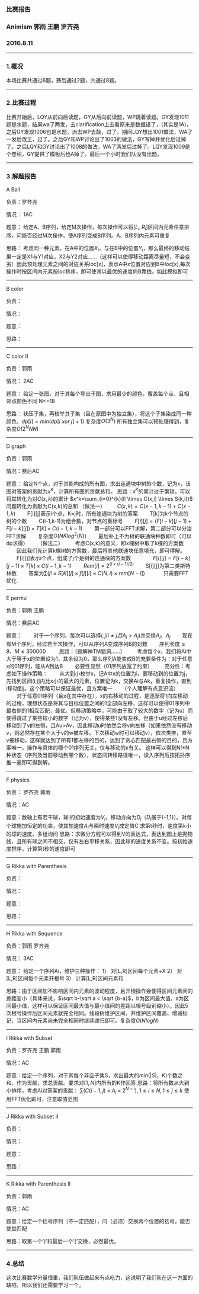 
### 比赛报告

### Animism 郭雨 王鹏 罗齐尧

### 2016.8.11

***

### 1.概况 

本场比赛共通过6题，赛后通过2题，共通过8题。

***

### 2.比赛过程

比赛开始后，LQY从前向后读题，GY从后向前读题，WP跳着读题。GY发现1011题是水题，结果wa了两发，去clarification上去看原来是数据错了，(其实是1A)，之后GY发现1006也是水题，派去WP去敲，过了。期间LQY想出1001做法，WA了一发后改正，过了。之后GY和WP讨论出了1003的做法，GY写掉并优化后过掉了。之后LQY和GY讨论出了1008的做法，WA了两发后过掉了。LQY发现1009是个卷积，GY提供了模板后也A掉了。最后一个小时我们队没有出题。

***

### 3.解题报告

A Ball

负责：罗齐尧

情况： 1AC

题意： 给定A、B序列，给定M次操作，每次操作可以将$[L_i,R_i]$区间内元素任意排序，问能否经过M次操作，使A序列变成B序列。A、B序列内元素可重复

思路： 考虑同一种元素，在A中的位置${X_i}$，与在B中的位置${Y_i}$，那么最终的移动结果一定是X1与Y1对应，X2与Y2对应……（这样可以使得移动距离尽量短，不会变劣）因此预处理元素之间的对应关系loc[x]，表示A中x位置对应到B中loc[x],每次操作时按区间内元素按loc排序，即可使其以最优的速度向B靠拢。如此模拟即可

***

B color

负责：

情况：

题意：

思路：

***

C color II

负责：郭雨

情况： 2AC

题意： 给定一张图，对于其每个导出子图，求用最少的颜色，覆盖每个点，且相邻点颜色不同 N<=18

思路： 状压子集，再枚举其子集（且在原图中为独立集），将这个子集染成同一种颜色，$dp[i]=min(dp[i\  xor\  j]+1)$ 复杂度$O(3^N)$
所有独立集可以预处理得到，复杂度$O(2^NNN)$

***

D graph

负责：郭雨

情况：赛后AC

题意： 给定N个点，对于其能构成的所有图，求出连通块中树的个数，记为x，该图对答案的贡献为$x^K$，计算所有图的贡献总和。
思路：$x^K$的累计过于繁琐，可以将其转化为对$C(x,k)$的累计
	$x^k=\sum_{i=0}^{k}(i! \times C(x,i) \times S(k,i))$
	问题转化为贡献为C(x,k)的总和
	（做法一）
　　$C(x,k)=C(x-1,k-1)+C(x-1,k)$
　　F[i][j]表示i个点，K=j时，所有连通块为树的答案
　　T[k]为k个节点的树的个数
　　C(i-1,k-1)为组合数，对节点的重标号
　　$F[i][j]=(F[i-k][j-1]+F[i-k][j]) \times T[k] \times C(i-1,k-1)$
　　第一部分可以FFT求解，第二部分可以分治FFT求解
　　复杂度$O(NKlog^2(N))$
　　最后补上不为树的联通块种数即可（可以dp求得）
　　（做法二）
　　考虑C(x,k)的意义，即x棵树中取了k棵的方案数
　　因此我们先计算k棵树的方案数，最后将其他联通块任意填充，即可得解。
　　F[i][j]表示i个点，组成了j个是树的连通块的方案数　　
　　$F[i][j]=F[i-k][j-1] \times T[k] \times C(i-1,k-1)$
　　$Rem[i]=2^{(i \times (i-1)/2)}$
　　S[i][j]为第二类斯特林数
　　答案为$\sum(j! \times S[K][j] \times f[j][i] \times C(N,i)  \times rem[N-i])$
　
　　只需要FFT优化
***

E permu

负责：郭雨 王鹏

情况：赛后AC

题意：
　　对于一个序列，每次可以选择$i,j(i \neq j且A_i>A_j)$并交换$A_i、A_j$
　　现在有M个序列，经过若干次操作，可以从序列A变成序列B的对数
　　序列长度$\leq 9，M \leq 300000$
　　
思路：（题解神TM脑洞……）
　　考虑每个x，我们将Ai中大于等于x的位置设为1，其余设为0，那么序列A能变成B的充要条件为：对于任意x的01序列，能从A到达B
　　必要性显然（01序列放宽了约束）
　　充分性：考虑如下操作策略：
　　从大到小枚举x，记A中x的位置为i，要移动到的位置为j，先找到区间(i,j]内比x小的最大的元素，位置记为k，交换Ai与Ak，重复操作，直到i移动到j。这个策略可以保证最优，且方案唯一
　　（个人理解有点意识流）
　　对于任意01序列（且x在其中存在），x向右移动的过程，是逐渐将1向左移动的过程，理想状态是将其与目标位置之间的1全部向左移，这样可以使得01序列中最右侧的1相互匹配，最优。但移动策略中，可能由于取了较大的数字（记为u）而使得跳过了某些较小的数字（记为v），使得某些1没有左移。但由于u经过左移后移动到了v的左侧，且Au>Av，因此移动u时依然会将v向左移（如果依然没有移动v，则必然存在某个大于v的w被左移，下次移动w时可以移动v），依次类推，直至v被移动，这样就达到了所有1都左移的目的，达到了贪心匹配最右侧的目的，且方案唯一，操作与具体的哪个01序列无关，仅与移动的x有关。
	这样可以得到N!*N种状态（序列及当前移动到哪个数），状态间转移路径唯一，读入序列后按拓扑序推一遍即可得到解。

***

F physics

负责： 罗齐尧 郭雨

情况：AC

题意：数轴上有若干球，球i的初始速度为$V_i$，移动方向为$D_i$（$D_i$属于{-1,1}）。对每个球施加恒定的功率，使其加速度$A_i$与瞬时速度$V_i$成定值C
	求第t秒时，速度第k小的球的速度。多组询问
思路：求微分方程可以得到V的表达式，表达到图上是抛物线，且所有球之间不相交，仅有左右平移关系，因此球的速度关系不变。按初始速度排序，计算第t秒的速度即可

***

G Rikka with Parenthesis

负责：

情况：

题意：

思路：

***

H Rikka with Sequence

负责：郭雨 罗齐尧

情况： 3AC

题意： 给定一个序列Ai，维护三种操作：
1） 对[L,R]区间每个元素+X
2） 对[L,R]区间每个元素开根号
3） 计算[L,R]区间元素和

思路：由于区间加不影响区间内元素的波动程度，且开根操作会使得区间元素间的差距变小（具体来说，$\sqrt b-\sqrt a < \sqrt {b-a}$，b为区间最大值，a为区间最小值，这样可以保证区间最大值与最小值间的差距以根号级别缩小）。因此5次根号操作后区间元素就完全相同。线段树维护区间，并维护区间覆盖、增减标记，当区间内元素尚未完全相同时继续递归即可。复杂度$O(NlogN)$

***

I Rikka with Subset

负责：罗齐尧 王鹏 郭雨

情况：AC

题意：给定一个序列，对于其每个非空子集S，求出最大的$min(|S|，K)$个数之和，作为贡献，求总贡献。要求对$[1,N]$内所有的K作回答
思路：将所有数从大到小排序，考虑Ai对答案的贡献：
$\sum(C(i-1,j) \times A_i \times 2^{N-i}),1 \leq i \leq N,1 \leq j \leq k$
使用FFT优化即可，注意取值范围

***

J Rikka with Subset II

负责：

情况：

题意：

思路：

***

K Rikka with Parenthesis II

负责：郭雨

情况：AC

题意：给定一个括号序列（不一定匹配），问（必须）交换两个位置的括号，能否使其匹配

思路：取第一个’)’和最后一个’(’交换，必然最优。

***

### 4.总结

这次比赛数学分量很重，我们队伍做起来有点吃力，这说明了我们队在这一方面的缺陷，所以我们还需要学习一个。

